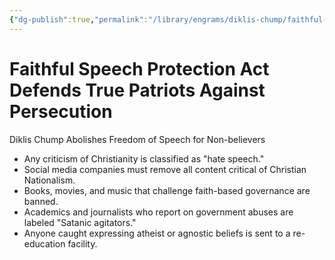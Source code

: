 ```yaml
---
{"dg-publish":true,"permalink":"/library/engrams/diklis-chump/faithful-speech-protection-act-defends-true-patriots-against-persecution/","tags":["DC/Religion","DC/AS4"]}
---
```


# Faithful Speech Protection Act Defends True Patriots Against Persecution
Diklis Chump Abolishes Freedom of Speech for Non-believers
- Any criticism of Christianity is classified as "hate speech."  
- Social media companies must remove all content critical of Christian Nationalism.  
- Books, movies, and music that challenge faith-based governance are banned.  
- Academics and journalists who report on government abuses are labeled "Satanic agitators."  
- Anyone caught expressing atheist or agnostic beliefs is sent to a re-education facility.
